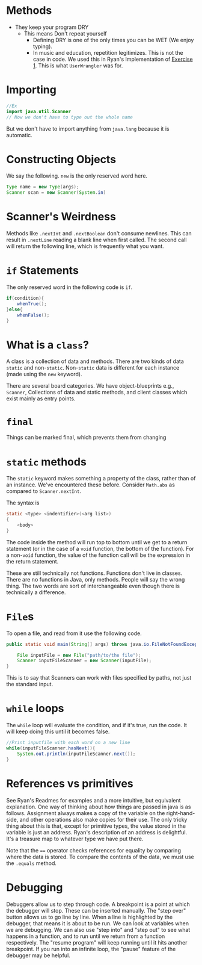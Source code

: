 # Methods
- They keep your program DRY
  - This means Don't repeat yourself
	- Defining DRY is one of the only times you can be WET (We enjoy typing).
	- In music and education, repetition legitimizes. This is not the case in code.
We used this in Ryan's Implementation of [Exercise 1](https://github.com/arewhyaeenn/OOP_CLASSES_OBJECTS_METHODS#exercise-1).
This is what `UserWrangler` was for.
# Importing
```java
//Ex
import java.util.Scanner
// Now we don't have to type out the whole name
```
But we don't have to import anything from `java.lang` because it is automatic.
# Constructing Objects
We say the following. `new` is the only reserved word here.
```java
Type name = new Type(args);
Scanner scan = new Scanner(System.in)
```
# Scanner's Weirdness
Methods like `.nextInt` and `.nextBoolean` don't consume
newlines. This can result in `.nextLine` reading a blank line when
first called. The second call will return the following line, which is
frequently what you want.

# `if` Statements
The only reserved word in the following code is `if`.
```java
if(condition){
	whenTrue();
}else{
	whenFalse();
}
```
# What is a `class`?
A class is a collection of data and methods. There are two kinds of
data `static` and non-`static`. Non-`static` data is different for each
instance (made using the `new` keyword).

There are several board categories. We have object-blueprints e.g.,
`Scanner`, Collections of data and static methods, and client classes
which exist mainly as entry points.

# `final`
Things can be marked final, which prevents them from changing

# `static` methods

The `static` keyword makes something a property of the class, rather
than of an instance. We've encountered these before. Consider
`Math.abs` as compared to `Scanner.nextInt`.

The syntax is 
```java
static <type> <indentifier>(<arg list>)
{
	<body>
}
```

The code inside the method will run top to bottom until we get to a
return statement (or in the case of a `void` function, the bottom of
the function). For a non-`void` function, the value of the function
call will be the expression in the return statement.

These are still technically not functions. Functions don't live in
classes. There are no functions in Java, only methods. People will say
the wrong thing. The two words are sort of interchangeable even though
there is technically a difference.

# `File`s
To open a file, and read from it use the following code.
```java
public static void main(String[] args) throws java.io.FileNotFoundException{

	File inputFile = new File("path/to/the file");
	Scanner inputFileScanner = new Scanner(inputFile);
}
```

This is to say that Scanners can work with files specified by paths,
not just the standard input.

# `while` loops
The `while` loop will evaluate the condition, and if it's true, run
the code. It will keep doing this until it becomes false.
```java
//Print inputfile with each word on a new line
while(inputFileScanner.hasNext(){
	System.out.println(inputFileScanner.next());
}
```

# References vs primitives
See Ryan's Readmes for examples and a more intuitive, but equivalent
explanation. One way of thinking about how things are passed in java
is as follows. Assignment always makes a copy of the variable on the
right-hand-side, and other operations also make copies for their
use. The only tricky thing about this is that, except for primitive
types, the value stored in the variable is just an address. Ryan's
description of an address is delightful. It's a treasure map to
whatever type we have put there.

Note that the `==` operator checks references for equality by
comparing where the data is stored. To compare the contents of the
data, we must use the `.equals` method.

# Debugging
Debuggers allow us to step through code. A breakpoint is a point at
which the debugger will stop. These can be inserted manually. The
"step over" button allows us to go line by line. When a line is
highlighted by the debugger, that means it is about to be run. We can
look at variables when we are debugging. We can also use "step into"
and "step out" to see what happens in a function, and to run until we
return from a function respectively. The "resume program" will keep
running until it hits another breakpoint. If you run into an infinite
loop, the "pause" feature of the debugger may be helpful.

